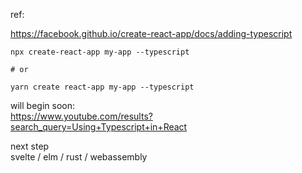 ref:

https://facebook.github.io/create-react-app/docs/adding-typescript

```
npx create-react-app my-app --typescript

# or

yarn create react-app my-app --typescript
```


will begin soon:  
https://www.youtube.com/results?search_query=Using+Typescript+in+React


next step  
svelte / elm / rust / webassembly
